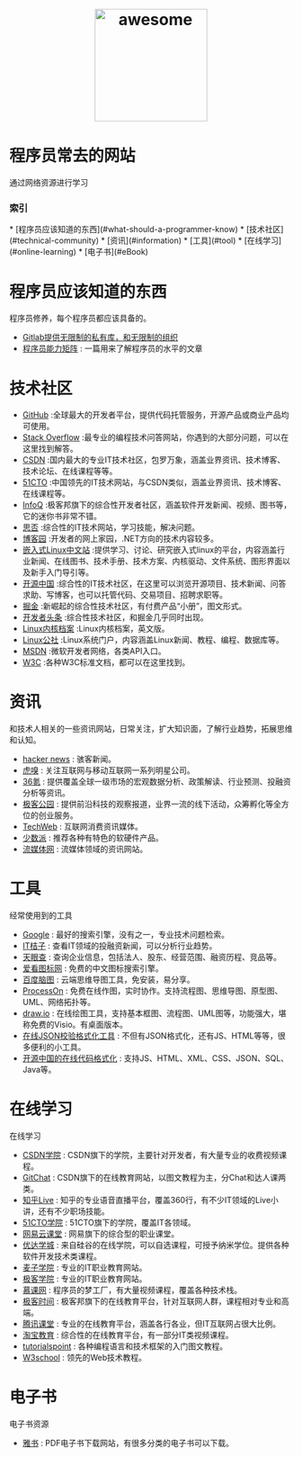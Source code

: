 ﻿<h1 align="center">
    <br>
    <img width="200" src="https://cdn.rawgit.com/sindresorhus/awesome/master/media/logo.svg" alt="awesome">
    <br>
</h1>


# 程序员常去的网站

通过网络资源进行学习



<h3>索引</h3>
* [程序员应该知道的东西](#what-should-a-programmer-know)
* [技术社区](#technical-community)
* [资讯](#information)
* [工具](#tool)
* [在线学习](#online-learning)
* [电子书](#eBook)



<h1 id='what-should-a-programmer-know'>程序员应该知道的东西</h1>
程序员修养，每个程序员都应该具备的。

  * [Gitlab提供无限制的私有库，和无限制的组织](https://about.gitlab.com)
  * [程序员能力矩阵](http://sijinjoseph.com/programmer-competency-matrix/) :  一篇用来了解程序员的水平的文章


<h1 id='technical-community'>技术社区</h1>


  * [GitHub](https://github.com) :全球最大的开发者平台，提供代码托管服务，开源产品或商业产品均可使用。
  * [Stack Overflow](https://stackoverflow.com/) :最专业的编程技术问答网站，你遇到的大部分问题，可以在这里找到解答。
  * [CSDN](https://www.csdn.net/) :国内最大的专业IT技术社区，包罗万象，涵盖业界资讯、技术博客、技术论坛、在线课程等等。
  * [51CTO](http://www.51cto.com/) :中国领先的IT技术网站，与CSDN类似，涵盖业界资讯、技术博客、在线课程等。
  * [InfoQ](https://www.infoq.com/) :极客邦旗下的综合性开发者社区，涵盖软件开发新闻、视频、图书等，它的迷你书非常不错。
  * [思否](https://segmentfault.com/) :综合性的IT技术网站，学习技能，解决问题。
  * [博客园](https://www.cnblogs.com/) :开发者的网上家园，.NET方向的技术内容较多。
  * [嵌入式Linux中文站](http://www.embeddedlinux.org.cn) :提供学习、讨论、研究嵌入式linux的平台，内容涵盖行业新闻、在线图书、技术手册、技术方案、内核驱动、文件系统、图形界面以及新手入门导引等。
  * [开源中国](https://www.oschina.net/) :综合性的IT技术社区，在这里可以浏览开源项目、技术新闻、问答求助、写博客，也可以托管代码、交易项目、招聘求职等。
  * [掘金](https://juejin.im/) :新崛起的综合性技术社区，有付费产品“小册”，图文形式。
  * [开发者头条](https://toutiao.io/) :综合性技术社区，和掘金几乎同时出现。
  * [Linux内核档案](https://www.kernel.org/) :Linux内核档案，英文版。
  * [Linux公社](https://www.linuxidc.com/) :Linux系统门户，内容涵盖Linux新闻、教程、编程、数据库等。
  * [MSDN](https://msdn.microsoft.com/library) :微软开发者网络，各类API入口。
  * [W3C](https://www.w3.org/) :各种W3C标准文档，都可以在这里找到。

<h1 id='information'>资讯</h1>
和技术人相关的一些资讯网站，日常关注，扩大知识面，了解行业趋势，拓展思维和认知。

  * [hacker news](https://news.ycombinator.com/) :  骇客新闻。
  * [虎嗅](https://www.huxiu.com/) :  关注互联网与移动互联网一系列明星公司。
  * [36氪](https://36kr.com/) :  提供覆盖全球一级市场的宏观数据分析、政策解读、行业预测、投融资分析等资讯。
  * [极客公园](http://www.geekpark.net/) :  提供前沿科技的观察报道，业界一流的线下活动，众筹孵化等全方位的创业服务。
  * [TechWeb](http://www.techweb.com.cn/) :  互联网消费资讯媒体。
  * [少数派](https://sspai.com/) :  推荐各种有特色的软硬件产品。
  * [流媒体网](http://lmtw.com/) :  流媒体领域的资讯网站。


<h1 id='tool'>工具</h1>
经常使用到的工具

  *  [Google](https://www.google.com) :  最好的搜索引擎，没有之一，专业技术问题检索。
  * [IT桔子](https://www.itjuzi.com/) :  查看IT领域的投融资新闻，可以分析行业趋势。
  * [天眼查](https://www.tianyancha.com/) :  查询企业信息，包括法人、股东、经营范围、融资历程、竞品等。
  * [爱看图标网](http://www.iconpng.com/) :  免费的中文图标搜索引擎。
  * [百度脑图](http://naotu.baidu.com/) :  云端思维导图工具，免安装，易分享。
  * [ProcessOn](https://www.processon.com/) :  免费在线作图，实时协作。支持流程图、思维导图、原型图、UML、网络拓扑等。
  * [draw.io](https://www.draw.io/) :  在线绘图工具，支持基本框图、流程图、UML图等，功能强大，堪称免费的Visio。有桌面版本。
  * [在线JSON校验格式化工具](http://www.bejson.com/) :  不但有JSON格式化，还有JS、HTML等等，很多便利的小工具。
  * [开源中国的在线代码格式化](http://tool.oschina.net/codeformat/js/) :  支持JS、HTML、XML、CSS、JSON、SQL、Java等。

<h1 id='online-learning'>在线学习</h1>
在线学习

  * [CSDN学院](https://edu.csdn.net/) :  CSDN旗下的学院，主要针对开发者，有大量专业的收费视频课程。
  * [GitChat](https://gitbook.cn/) :  CSDN旗下的在线教育网站，以图文教程为主，分Chat和达人课两类。
  * [知乎Live](https://www.zhihu.com/lives) :  知乎的专业语音直播平台，覆盖360行，有不少IT领域的Live小讲，还有不少职场技能。
  * [51CTO学院](http://edu.51cto.com/) :  51CTO旗下的学院，覆盖IT各领域。
  * [网易云课堂](https://study.163.com/) :  网易旗下的综合型的职业课堂。
  * [优达学城](https://cn.udacity.com/) :  来自硅谷的在线学院，可以自选课程，可授予纳米学位。提供各种软件开发技术类课程。
  * [麦子学院](http://www.maiziedu.com/) :  专业的IT职业教育网站。
  * [极客学院](https://www.jikexueyuan.com/) :  专业的IT职业教育网站。
  * [慕课网](https://www.imooc.com/) :  程序员的梦工厂，有大量视频课程，覆盖各种技术栈。
  * [极客时间](https://time.geekbang.org/) :  极客邦旗下的在线教育平台，针对互联网人群，课程相对专业和高端。
  * [腾讯课堂](https://ke.qq.com/) :  专业的在线教育平台，涵盖各行各业，但IT互联网占很大比例。
  * [淘宝教育](https://xue.taobao.com/) :  综合性的在线教育平台，有一部分IT类视频课程。
  * [tutorialspoint](http://www.tutorialspoint.com/) :  各种编程语言和技术框架的入门图文教程。
  * [W3school](http://www.w3school.com.cn/) :  领先的Web技术教程。
  
  <h1 id='eBook'>电子书</h1>
  电子书资源

  * [雅书](https://yabook.org/) :  PDF电子书下载网站，有很多分类的电子书可以下载。
